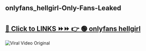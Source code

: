 
 ## onlyfans_hellgirl-Only-Fans-Leaked

# <h2><a href="https://clipsfans.com/onlyfans_hellgirl&ref=git">🔗 Click to LINKS ⏩⏩ 👉 🟢 onlyfans hellgirl </a></h2>

<a href="https://clipsfans.com/onlyfans_hellgirl&ref=git" rel="nofollow" data-target="animated-image.originalLink"><img src="https://i.ibb.co.com/xMMVF88/686577567.gif" alt="Viral Video Original" style="max-width: 100%; display: inline-block;" data-target="animated-image.originalImage"></a>
